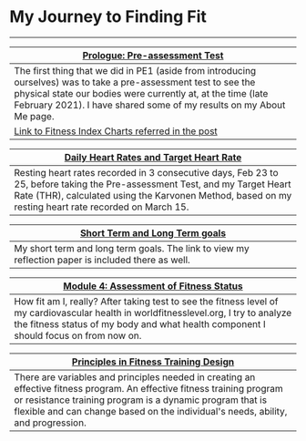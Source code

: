 # My Journey to Finding Fit
***

[Prologue: Pre-assessment Test](about.md) |
---------------------------------------------|
The first thing that we did in PE1 (aside from introducing ourselves) was to take a pre-assessment test to see the physical state our bodies were currently at, at the time (late February 2021). I have shared some of my results on my About Me page.|
[Link to Fitness Index Charts referred in the post](references.md) |

[Daily Heart Rates and Target Heart Rate](thr-andrecords.md) |
---------------------------------------------|
Resting heart rates recorded in 3 consecutive days, Feb 23 to 25, before taking the Pre-assessment Test, and my Target Heart Rate (THR), calculated using the Karvonen Method, based on my resting heart rate recorded on March 15. |

[Short Term and Long Term goals](goals.md) |
---------------------------------------------|
My short term and long term goals. The link to view my reflection paper is included there as well. |

[Module 4: Assessment of Fitness Status](module4.md) |
---------------------------------------------|
How fit am I, really? After taking test to see the fitness level of my cardiovascular health in worldfitnesslevel.org, I try to analyze the fitness status of my body and what health component I should focus on from now on. |

[Principles in Fitness Training Design](module5.md) |
---------------------------------------------|
There are variables and principles needed in creating an effective fitness program. An effective fitness training program or resistance training program is a dynamic program that is flexible and can change based on the individual's needs, ability, and progression.|

<!--
[Link to a nonexistent file](404.md) |
---------------------------------------------|
Descrption to post|
--->
